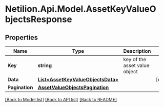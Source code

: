 # Netilion.Api.Model.AssetKeyValueObjectsResponse
## Properties

Name | Type | Description | Notes
------------ | ------------- | ------------- | -------------
**Key** | **string** | key of the asset value object | 
**Data** | [**List&lt;AssetKeyValueObjectsData&gt;**](AssetKeyValueObjectsData.md) |  | [optional] 
**Pagination** | [**AssetValueObjectsPagination**](AssetValueObjectsPagination.md) |  | 

[[Back to Model list]](../README.md#documentation-for-models) [[Back to API list]](../README.md#documentation-for-api-endpoints) [[Back to README]](../README.md)

